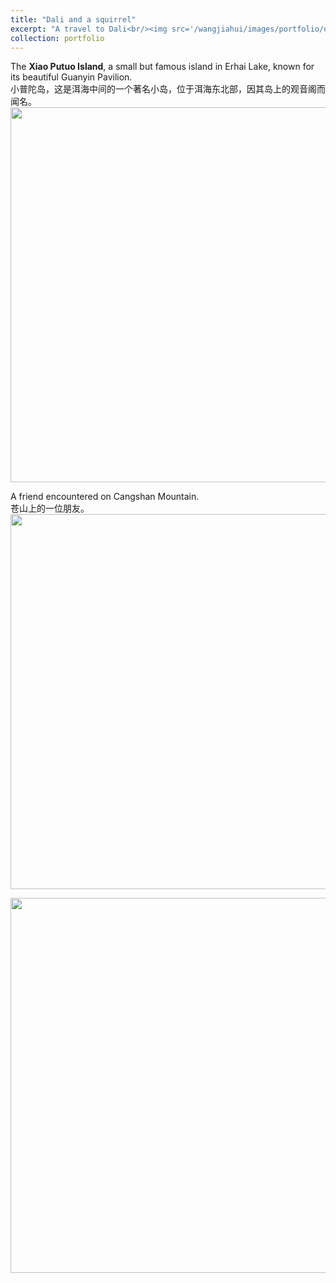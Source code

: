 ```yaml
---
title: "Dali and a squirrel"
excerpt: "A travel to Dali<br/><img src='/wangjiahui/images/portfolio/dali/1.jpg'>"
collection: portfolio
---
```

The **Xiao Putuo Island**, a small but famous island in Erhai Lake, known for its beautiful Guanyin Pavilion.    
小普陀岛，这是洱海中间的一个著名小岛，位于洱海东北部，因其岛上的观音阁而闻名。
<img src='/wangjiahui/images/portfolio/dali/3.jpg' width="600">

A friend encountered on Cangshan Mountain.   
苍山上的一位朋友。  
<img src='/wangjiahui/images/portfolio/dali/1.jpg' width="600">  

<img src='/wangjiahui/images/portfolio/dali/2.jpg' width="600">
